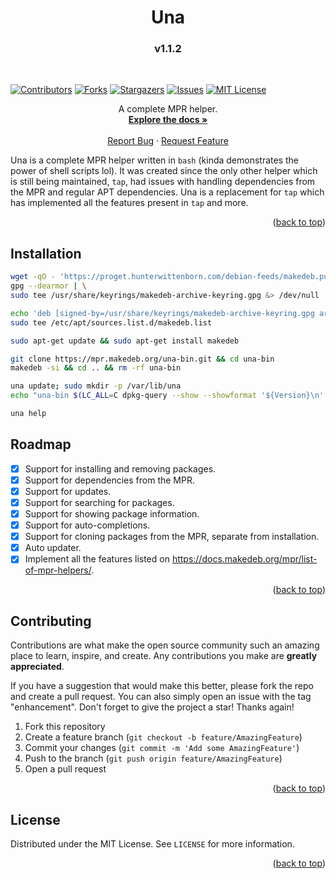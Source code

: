 <div id="top"></div>

<h1 align="center">Una</h1>
<h3 align="center">v1.1.2</h3>

<br>

[![Contributors][contributors-shield]][contributors-url]
[![Forks][forks-shield]][forks-url]
[![Stargazers][stars-shield]][stars-url]
[![Issues][issues-shield]][issues-url]
[![MIT License][license-shield]][license-url]

  <p align="center">
    A complete MPR helper.
    <br>
    <a href="https://github.com/AFK-OS/una/wiki"><strong>Explore the docs »</strong></a>
    <br>
    <br>
    <a href="https://github.com/AFK-OS/una/issues">Report Bug</a>
    ·
    <a href="https://github.com/AFK-OS/una/issues">Request Feature</a>
  </p>
</div>

Una is a complete MPR helper written in `bash` (kinda demonstrates the power of shell scripts lol). It was created since the only other helper which is still being maintained, `tap`, had issues with handling dependencies from the MPR and regular APT dependencies. Una is a replacement for `tap` which has implemented all the features present in `tap` and more.

<p align="right">(<a href="#top">back to top</a>)</p>



<!-- INSTALLATION -->
## Installation

```sh
wget -qO - 'https://proget.hunterwittenborn.com/debian-feeds/makedeb.pub' | \
gpg --dearmor | \
sudo tee /usr/share/keyrings/makedeb-archive-keyring.gpg &> /dev/null

echo 'deb [signed-by=/usr/share/keyrings/makedeb-archive-keyring.gpg arch=all] https://proget.hunterwittenborn.com/ makedeb main' | \
sudo tee /etc/apt/sources.list.d/makedeb.list

sudo apt-get update && sudo apt-get install makedeb

git clone https://mpr.makedeb.org/una-bin.git && cd una-bin
makedeb -si && cd .. && rm -rf una-bin

una update; sudo mkdir -p /var/lib/una
echo "una-bin $(LC_ALL=C dpkg-query --show --showformat '${Version}\n' una-bin)" | sudo tee /var/lib/una/status

una help
```


<!-- ROADMAP -->
## Roadmap

- [x] Support for installing and removing packages.
- [x] Support for dependencies from the MPR.
- [x] Support for updates.
- [x] Support for searching for packages.
- [x] Support for showing package information.
- [x] Support for auto-completions.
- [x] Support for cloning packages from the MPR, separate from installation.
- [x] Auto updater.
- [x] Implement all the features listed on https://docs.makedeb.org/mpr/list-of-mpr-helpers/.

<p align="right">(<a href="#top">back to top</a>)</p>



<!-- CONTRIBUTING -->
## Contributing

Contributions are what make the open source community such an amazing place to learn, inspire, and create. Any contributions you make are **greatly appreciated**.

If you have a suggestion that would make this better, please fork the repo and create a pull request. You can also simply open an issue with the tag "enhancement".
Don't forget to give the project a star! Thanks again!

1. Fork this repository
2. Create a feature branch (`git checkout -b feature/AmazingFeature`)
3. Commit your changes (`git commit -m 'Add some AmazingFeature'`)
4. Push to the branch (`git push origin feature/AmazingFeature`)
5. Open a pull request

<p align="right">(<a href="#top">back to top</a>)</p>



<!-- LICENSE -->
## License

Distributed under the MIT License. See `LICENSE` for more information.

<p align="right">(<a href="#top">back to top</a>)</p>

[contributors-shield]: https://img.shields.io/github/contributors/AFK-OS/una.svg?style=for-the-badge
[contributors-url]: https://github.com/AFK-OS/una/graphs/contributors
[forks-shield]: https://img.shields.io/github/forks/AFK-OS/una.svg?style=for-the-badge
[forks-url]: https://github.com/AFK-OS/una/network/members
[stars-shield]: https://img.shields.io/github/stars/AFK-OS/una.svg?style=for-the-badge
[stars-url]: https://github.com/AFK-OS/una/stargazers
[issues-shield]: https://img.shields.io/github/issues/AFK-OS/una.svg?style=for-the-badge
[issues-url]: https://github.com/AFK-OS/una/issues
[license-shield]: https://img.shields.io/github/license/AFK-OS/una.svg?style=for-the-badge
[license-url]: https://github.com/AFK-OS/una/blob/master/LICENSE
